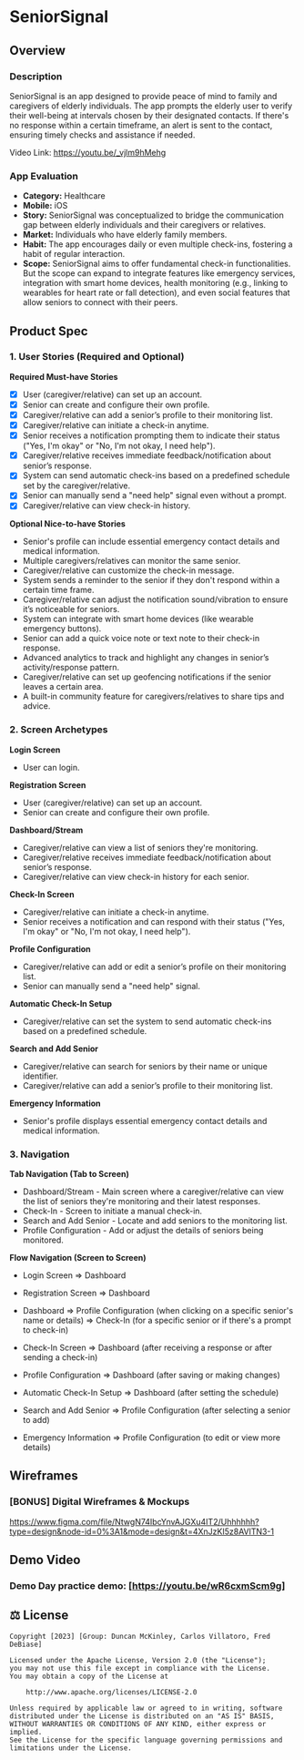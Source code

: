 # SeniorSignal

## Overview

### Description

SeniorSignal is an app designed to provide peace of mind to family and caregivers of elderly individuals. The app prompts the elderly user to verify their well-being at intervals chosen by their designated contacts. If there's no response within a certain timeframe, an alert is sent to the contact, ensuring timely checks and assistance if needed.

Video Link: https://youtu.be/_vjlm9hMehg

### App Evaluation

- **Category:** Healthcare
- **Mobile:** iOS
- **Story:** SeniorSignal was conceptualized to bridge the communication gap between elderly individuals and their caregivers or relatives. 
- **Market:** Individuals who have elderly family members.
- **Habit:** The app encourages daily or even multiple check-ins, fostering a habit of regular interaction.
- **Scope:**  SeniorSignal aims to offer fundamental check-in functionalities. But the scope can expand to integrate features like emergency services, integration with smart home devices, health monitoring (e.g., linking to wearables for heart rate or fall detection), and even social features that allow seniors to connect with their peers. 

## Product Spec

### 1. User Stories (Required and Optional)

**Required Must-have Stories**

- [x] User (caregiver/relative) can set up an account.
- [x] Senior can create and configure their own profile.
- [x] Caregiver/relative can add a senior’s profile to their monitoring list.
- [x] Caregiver/relative can initiate a check-in anytime.
- [x] Senior receives a notification prompting them to indicate their status ("Yes, I'm okay" or "No, I'm not okay, I need help").
- [x] Caregiver/relative receives immediate feedback/notification about senior’s response.
- [x] System can send automatic check-ins based on a predefined schedule set by the caregiver/relative.
- [x] Senior can manually send a "need help" signal even without a prompt.
- [x] Caregiver/relative can view check-in history.

**Optional Nice-to-have Stories**

* Senior's profile can include essential emergency contact details and medical information.
* Multiple caregivers/relatives can monitor the same senior.
* Caregiver/relative can customize the check-in message.
* System sends a reminder to the senior if they don't respond within a certain time frame.
* Caregiver/relative can adjust the notification sound/vibration to ensure it’s noticeable for seniors.
* System can integrate with smart home devices (like wearable emergency buttons).
* Senior can add a quick voice note or text note to their check-in response.
* Advanced analytics to track and highlight any changes in senior’s activity/response pattern.
* Caregiver/relative can set up geofencing notifications if the senior leaves a certain area.
* A built-in community feature for caregivers/relatives to share tips and advice.

### 2. Screen Archetypes

**Login Screen**

* User can login.

**Registration Screen**

* User (caregiver/relative) can set up an account.
* Senior can create and configure their own profile.

**Dashboard/Stream**

* Caregiver/relative can view a list of seniors they're monitoring.
* Caregiver/relative receives immediate feedback/notification about senior’s response.
* Caregiver/relative can view check-in history for each senior.

**Check-In Screen**

* Caregiver/relative can initiate a check-in anytime.
* Senior receives a notification and can respond with their status ("Yes, I'm okay" or "No, I'm not okay, I need help").

**Profile Configuration**

* Caregiver/relative can add or edit a senior’s profile on their monitoring list.
* Senior can manually send a "need help" signal.

**Automatic Check-In Setup**

* Caregiver/relative can set the system to send automatic check-ins based on a predefined schedule.

**Search and Add Senior**

* Caregiver/relative can search for seniors by their name or unique identifier.
* Caregiver/relative can add a senior’s profile to their monitoring list.

**Emergency Information**

* Senior's profile displays essential emergency contact details and medical information.

### 3. Navigation

**Tab Navigation (Tab to Screen)**

* Dashboard/Stream - Main screen where a caregiver/relative can view the list of seniors they're monitoring and their latest responses.
* Check-In - Screen to initiate a manual check-in.
* Search and Add Senior - Locate and add seniors to the monitoring list.
* Profile Configuration - Add or adjust the details of seniors being monitored.


**Flow Navigation (Screen to Screen)**

* Login Screen
=> Dashboard
* Registration Screen
=> Dashboard

* Dashboard
=> Profile Configuration (when clicking on a specific senior's name or details)
=> Check-In (for a specific senior or if there's a prompt to check-in)

* Check-In Screen
=> Dashboard (after receiving a response or after sending a check-in)

* Profile Configuration
=> Dashboard (after saving or making changes)

* Automatic Check-In Setup 
=> Dashboard (after setting the schedule)

* Search and Add Senior
=> Profile Configuration (after selecting a senior to add)

* Emergency Information 
=> Profile Configuration (to edit or view more details)

## Wireframes

### [BONUS] Digital Wireframes & Mockups

https://www.figma.com/file/NtwgN74IbcYnvAJGXu4IT2/Uhhhhhh?type=design&node-id=0%3A1&mode=design&t=4XnJzKI5z8AVlTN3-1

## Demo Video

### Demo Day practice demo: [https://youtu.be/wR6cxmScm9g]

## ⚖ License
    Copyright [2023] [Group: Duncan McKinley, Carlos Villatoro, Fred DeBiase]

    Licensed under the Apache License, Version 2.0 (the "License");
    you may not use this file except in compliance with the License.
    You may obtain a copy of the License at

        http://www.apache.org/licenses/LICENSE-2.0

    Unless required by applicable law or agreed to in writing, software
    distributed under the License is distributed on an "AS IS" BASIS,
    WITHOUT WARRANTIES OR CONDITIONS OF ANY KIND, either express or implied.
    See the License for the specific language governing permissions and
    limitations under the License.
